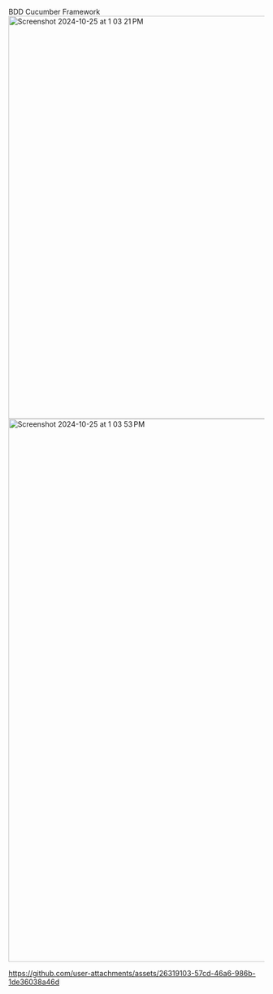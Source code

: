 BDD Cucumber Framework
<img width="793" alt="Screenshot 2024-10-25 at 1 03 21 PM" src="https://github.com/user-attachments/assets/ebff2c74-5f1d-442f-9221-dce3b2149290">
<img width="1069" alt="Screenshot 2024-10-25 at 1 03 53 PM" src="https://github.com/user-attachments/assets/83b70e07-5476-4539-bc06-a636e3e8da11">

https://github.com/user-attachments/assets/26319103-57cd-46a6-986b-1de36038a46d


